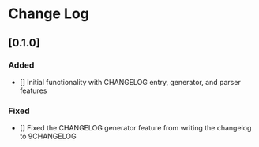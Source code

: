 # Change Log

## [0.1.0]
### Added
- [] Initial functionality with CHANGELOG entry, generator, and parser features
### Fixed
- [] Fixed the CHANGELOG generator feature from writing the changelog to 9CHANGELOG
